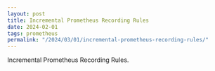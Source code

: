 ```yaml
---
layout: post
title: Incremental Prometheus Recording Rules
date: 2024-02-01
tags: prometheus
permalink: "/2024/03/01/incremental-prometheus-recording-rules/"
---
```


Incremental Prometheus Recording Rules.
